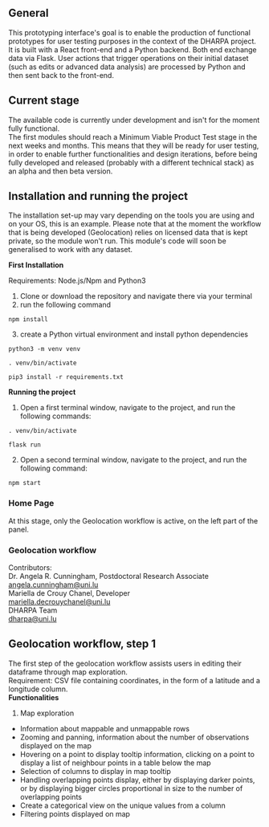 ## General
This prototyping interface's goal is to enable the production of functional prototypes for user testing purposes in the context of the DHARPA project.
It is built with a React front-end and a Python backend. Both end exchange data via Flask. User actions that trigger operations on their initial dataset (such as edits or advanced data analysis) are processed by Python and then sent back to the front-end.

## Current stage
The available code is currently under development and isn't for the moment fully functional.<br/>
The first modules should reach a Minimum Viable Product Test stage in the next weeks and months. This means that they will be ready for user testing, in order to enable further functionalities and design iterations, before being fully developed and released (probably with a different technical stack) as an alpha and then beta version.

## Installation and running the project
The installation set-up may vary depending on the tools you are using and on your OS, this is an example. 
Please note that at the moment the workflow that is being developed (Geolocation) relies on licensed data that is kept private, so the module won't run. This module's code will soon be generalised to work with any dataset.

**First Installation** <br>

Requirements: Node.js/Npm and Python3

1. Clone or download the repository and navigate there via your terminal
2. run the following command
```
npm install
```
3. create a Python virtual environment and install python dependencies
```
python3 -m venv venv
```
```
. venv/bin/activate
```
 ```
 pip3 install -r requirements.txt 
 ```

**Running the project**
1. Open a first terminal window, navigate to the project, and run the following commands:
```
. venv/bin/activate
```
 ```
 flask run
 ```
 2. Open a second terminal window, navigate to the project, and run the following command:
 ```
 npm start
 ```


### Home Page
At this stage, only the Geolocation workflow is active, on the left part of the panel.

### Geolocation workflow
Contributors:<br/>
Dr. Angela R. Cunningham, Postdoctoral Research Associate<br/>
angela.cunningham@uni.lu<br/>
Mariella de Crouy Chanel, Developer<br/>
mariella.decrouychanel@uni.lu<br/>
DHARPA Team<br/>
dharpa@uni.lu

## Geolocation workflow, step 1 ##
The first step of the geolocation workflow assists users in editing their dataframe through map exploration.<br/>
Requirement: CSV file containing coordinates, in the form of a latitude and a longitude column.<br>
**Functionalities**
1. Map exploration
- Information about mappable and unmappable rows
- Zooming and panning, information about the number of observations displayed on the map
- Hovering on a point to display tooltip information, clicking on a point to display a list of neighbour points in a table below the map
- Selection of columns to display in map tooltip
- Handling overlapping points display, either by displaying darker points, or by displaying bigger circles proportional in size to the number of overlapping points
- Create a categorical view on the unique values from a column
- Filtering points displayed on map





